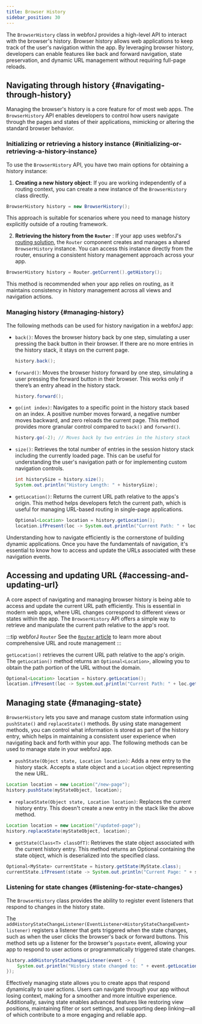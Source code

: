 ```yaml
---
title: Browser History
sidebar_position: 30
---
```


<DocChip chip='since' label='24.12' />
<JavadocLink type="foundation" location="com/webforj/router/history/BrowserHistory" top='true'/>

The `BrowserHistory` class in webforJ provides a high-level API to interact with the browser's history. Browser history allows web applications to keep track of the user's navigation within the app. By leveraging browser history, developers can enable features like back and forward navigation, state preservation, and dynamic URL management without requiring full-page reloads.

## Navigating through history {#navigating-through-history}

Managing the browser's history is a core feature for of most web apps. The `BrowserHistory` API enables developers to control how users navigate through the pages and states of their applications, mimicking or altering the standard browser behavior.

### Initializing or retrieving a history instance {#initializing-or-retrieving-a-history-instance}

To use the `BrowserHistory` API, you have two main options for obtaining a history instance:

1) **Creating a new history object**: If you are working independently of a routing context, you can create a new instance of the `BrowserHistory` class directly.

```java
BrowserHistory history = new BrowserHistory();
```
This approach is suitable for scenarios where you need to manage history explicitly outside of a routing framework.

2) **Retrieving the history from the `Router`** : If your app uses webforJ's [routing solution](../routing/overview), the `Router` component creates and manages a shared `BrowserHistory` instance. You can access this instance directly from the router, ensuring a consistent history management approach across your app.

```java
BrowserHistory history = Router.getCurrent().getHistory();
```
This method is recommended when your app relies on routing, as it maintains consistency in history management across all views and navigation actions.

### Managing history {#managing-history}
The following methods can be used for history navigation in a webforJ app:

- `back()`: Moves the browser history back by one step, simulating a user pressing the back button in their browser. If there are no more entries in the history stack, it stays on the current page.

  ```java
  history.back();
  ```

- `forward()`: Moves the browser history forward by one step, simulating a user pressing the forward button in their browser. This works only if there’s an entry ahead in the history stack.

  ```java
  history.forward();
  ```

- `go(int index)`: Navigates to a specific point in the history stack based on an index. A positive number moves forward, a negative number moves backward, and zero reloads the current page. This method provides more granular control compared to `back()` and `forward()`.

  ```java
  history.go(-2); // Moves back by two entries in the history stack
  ```

- `size()`: Retrieves the total number of entries in the session history stack including the currently loaded page. This can be useful for understanding the user's navigation path or for implementing custom navigation controls.

  ```java
  int historySize = history.size();
  System.out.println("History Length: " + historySize);
  ```

- `getLocation()`: Returns the current URL path relative to the apps's origin. This method helps developers fetch the current path, which is useful for managing URL-based routing in single-page applications.

  ```java
  Optional<Location> location = history.getLocation();
  location.ifPresent(loc -> System.out.println("Current Path: " + loc.getFullURI()));
  ```

Understanding how to navigate efficiently is the cornerstone of building dynamic applications. Once you have the fundamentals of navigation, it's essential to know how to access and update the URLs associated with these navigation events.

## Accessing and updating URL {#accessing-and-updating-url}

A core aspect of navigating and managing browser history is being able to access and update the current URL path efficiently. This is essential in modern web apps, where URL changes correspond to different views or states within the app. The `BrowserHistory` API offers a simple way to retrieve and manipulate the current path relative to the app's root.

:::tip webforJ `Router`
See the [`Router` article](../routing/overview) to learn more about comprehensive URL and route management
:::

`getLocation()` retrieves the current URL path relative to the app's origin. The `getLocation()` method returns an `Optional<Location>`, allowing you to obtain the path portion of the URL without the domain.

```java
Optional<Location> location = history.getLocation();
location.ifPresent(loc -> System.out.println("Current Path: " + loc.getFullURI()));
```

## Managing state {#managing-state}

`BrowserHistory` lets you save and manage custom state information using `pushState()` and `replaceState()` methods. By using state management methods, you can control what information is stored as part of the history entry, which helps in maintaining a consistent user experience when navigating back and forth within your app. The following methods can be used to manage state in your webforJ app.

- `pushState(Object state, Location location)`: Adds a new entry to the history stack. Accepts a state object and a `Location` object representing the new URL.

```java
Location location = new Location("/new-page");
history.pushState(myStateObject, location);
```


- `replaceState(Object state, Location location)`: Replaces the current history entry. This doesn't create a new entry in the stack like the <!-- valeoff -->above<!-- valeon --> method.

```java
Location location = new Location("/updated-page");
history.replaceState(myStateObject, location);
```

- `getState(Class<T> classOfT)`: Retrieves the state object associated with the current history entry. This method returns an Optional containing the state object, which is deserialized into the specified class.

```java
Optional<MyState> currentState = history.getState(MyState.class);
currentState.ifPresent(state -> System.out.println("Current Page: " + state.getViewName()));
```

### Listening for state changes {#listening-for-state-changes}
The `BrowserHistory` class provides the ability to register event listeners that respond to changes in the history state.

The `addHistoryStateChangeListener(EventListener<HistoryStateChangeEvent> listener)` registers a listener that gets triggered when the state changes, such as when the user clicks the browser's back or forward buttons. This method sets up a listener for the browser's `popstate` event, allowing your app to respond to user actions or programmatically triggered state changes.


```java
history.addHistoryStateChangeListener(event -> {
    System.out.println("History state changed to: " + event.getLocation().getFullURI());
});
```

Effectively managing state allows you to create apps that respond dynamically to user actions. Users can navigate through your app without losing context, making for a smoother and more intuitive experience. Additionally, saving state enables advanced features like restoring view positions, maintaining filter or sort settings, and supporting deep linking—all of which contribute to a more engaging and reliable app.